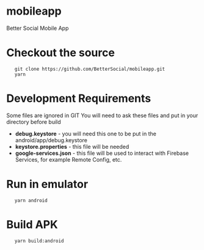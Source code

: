 # mobileapp
Better Social Mobile App

# Checkout the source

```
   git clone https://github.com/BetterSocial/mobileapp.git
   yarn
```

# Development Requirements

Some files are ignored in GIT
You will need to ask these files and put in your directory before build

- **debug.keystore** - you will need this one to be put in the android/app/debug.keystore
- **keystore.properties** - this file will be needed
- **google-services.json** - this file will be used to interact with Firebase Services, for example Remote Config, etc.

# Run in emulator

```
   yarn android
```

# Build APK

```
   yarn build:android
```

